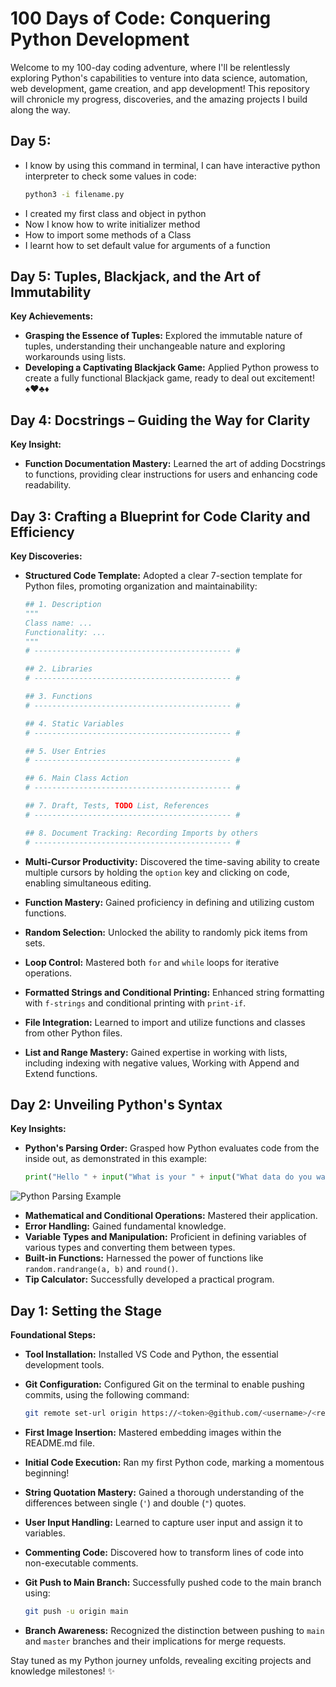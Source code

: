 # 100 Days of Code: Conquering Python Development 

Welcome to my 100-day coding adventure, where I'll be relentlessly exploring Python's capabilities to venture into data science, automation, web development, game creation, and app development! This repository will chronicle my progress, discoveries, and the amazing projects I build along the way. 

## Day 5:
- I know by using this command in terminal, I can have interactive python interpreter to check some values in code:
  ```bash
  python3 -i filename.py
  ```
- I created my first class and object in python
- Now I know how to write initializer method
- How to import some methods of a Class
- I learnt how to set default value for arguments of a function


## Day 5: Tuples, Blackjack, and the Art of Immutability 

**Key Achievements:**

- **Grasping the Essence of Tuples:** Explored the immutable nature of tuples, understanding their unchangeable nature and exploring workarounds using lists.
- **Developing a Captivating Blackjack Game:** Applied Python prowess to create a fully functional Blackjack game, ready to deal out excitement! ♠️♥️♣️♦️

## Day 4: Docstrings – Guiding the Way for Clarity 

**Key Insight:**

- **Function Documentation Mastery:** Learned the art of adding Docstrings to functions, providing clear instructions for users and enhancing code readability.

## Day 3: Crafting a Blueprint for Code Clarity and Efficiency 

**Key Discoveries:**

- **Structured Code Template:** Adopted a clear 7-section template for Python files, promoting organization and maintainability:

    ```python
    ## 1. Description
    """
    Class name: ...
    Functionality: ...
    """
    # -------------------------------------------- #

    ## 2. Libraries
    # -------------------------------------------- #

    ## 3. Functions
    # -------------------------------------------- #

    ## 4. Static Variables
    # -------------------------------------------- #

    ## 5. User Entries
    # -------------------------------------------- #

    ## 6. Main Class Action
    # -------------------------------------------- #

    ## 7. Draft, Tests, TODO List, References
    # -------------------------------------------- #

    ## 8. Document Tracking: Recording Imports by others
    # -------------------------------------------- #
    ```

- **Multi-Cursor Productivity:** Discovered the time-saving ability to create multiple cursors by holding the `option` key and clicking on code, enabling simultaneous editing.
- **Function Mastery:** Gained proficiency in defining and utilizing custom functions.
- **Random Selection:** Unlocked the ability to randomly pick items from sets.
- **Loop Control:** Mastered both `for` and `while` loops for iterative operations.
- **Formatted Strings and Conditional Printing:** Enhanced string formatting with `f-strings` and conditional printing with `print-if`.
- **File Integration:** Learned to import and utilize functions and classes from other Python files.
- **List and Range Mastery:** Gained expertise in working with lists, including indexing with negative values, Working with Append and Extend functions. 


## Day 2: Unveiling Python's Syntax 

**Key Insights:**

- **Python's Parsing Order:** Grasped how Python evaluates code from the inside out, as demonstrated in this example:

  ```python
  print("Hello " + input("What is your " + input("What data do you want to share with me? Name or NickName?\n") + "? \n") + "!")
  ```

![Python Parsing Example](<draft_resources/Screenshot 2024-01-09 at 12.52.36 PM.png>)

- **Mathematical and Conditional Operations:** Mastered their application.
- **Error Handling:** Gained fundamental knowledge.
- **Variable Types and Manipulation:** Proficient in defining variables of various types and converting them between types.
- **Built-in Functions:** Harnessed the power of functions like `random.randrange(a, b)` and `round()`.
- **Tip Calculator:** Successfully developed a practical program.

## Day 1: Setting the Stage 

**Foundational Steps:**

- **Tool Installation:** Installed VS Code and Python, the essential development tools.
- **Git Configuration:** Configured Git on the terminal to enable pushing commits, using the following command:

  ```bash
  git remote set-url origin https://<token>@github.com/<username>/<repo>
  ```
  
- **First Image Insertion:** Mastered embedding images within the README.md file.
- **Initial Code Execution:** Ran my first Python code, marking a momentous beginning!

- **String Quotation Mastery:** Gained a thorough understanding of the differences between single (`'`) and double (`"`) quotes.
- **User Input Handling:** Learned to capture user input and assign it to variables.
- **Commenting Code:** Discovered how to transform lines of code into non-executable comments.
- **Git Push to Main Branch:** Successfully pushed code to the main branch using:

  ```bash
  git push -u origin main
  ```

- **Branch Awareness:** Recognized the distinction between pushing to `main` and `master` branches and their implications for merge requests.

Stay tuned as my Python journey unfolds, revealing exciting projects and knowledge milestones! ✨